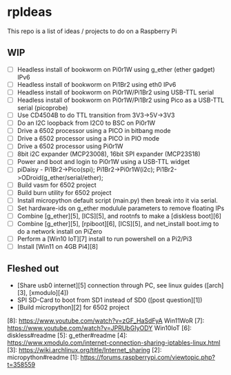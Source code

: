 # rpIdeas

This repo is a list of ideas / projects to do on a Raspberry Pi

## WIP

- [ ] Headless install of bookworm on Pi0r1W using g_ether (ether gadget) IPv6
- [ ] Headless install of bookworm on Pi1Br2 using eth0 IPv6
- [ ] Headless install of bookworm on Pi0r1W/Pi1Br2 using USB-TTL serial
- [ ] Headless install of bookworm on Pi0r1W/Pi1Br2 using Pico as a USB-TTL serial (picoprobe)
- [ ] Use CD4504B to do TTL transition from 3V3->5V->3V3
- [ ] Do an I2C loopback from I2C0 to BSC on Pi0r1W
- [ ] Drive a 6502 processor using a PICO in bitbang mode
- [ ] Drive a 6502 processor using a PICO in PIO mode
- [ ] Drive a 6502 processor using Pi0r1W
- [ ] 8bit i2C expander (MCP23008), 16bit SPI expander (MCP23S18)
- [ ] Power and boot and login to Pi0r1W using a USB-TTL widget
- [ ] piDaisy - Pi1Br2->Pico(spi); Pi1Br2->Pi0r1W(i2c); Pi1Br2->ODroid(g_ether/serial/ether);
- [ ] Build vasm for 6502 project
- [ ] Build burn utility for 6502 project
- [ ] Install micropython default script (main.py) then break into it via serial.
- [ ] Set hardware-ids on g_ether modulule parameters to remove floating IPs
- [ ] Combine [g_ether][5], [ICS][5], and rootnfs to make a [diskless boot][6]
- [ ] Combine [g_ether][5], [rpiboot][6], [ICS][5], and net_install boot.img to do a network install on PiZero
- [ ] Perform a [Win10 IoT][7] install to run powershell on a Pi2/Pi3
- [ ] Install [Win11 on 4GB Pi4][8]

## Fleshed out
- [Share usb0 internet][5] connection through PC, see linux guides ([arch][3], [xmodulo][4])
- SPI SD-Card to boot from SD1 instead of SD0 ([post question][1])
- [Build micropython][2] for 6502 project

[8]: https://www.youtube.com/watch?v=zGF_HaSdFyA Win11WoR
[7]: https://www.youtube.com/watch?v=JPRUbGIyODY Win10IoT
[6]: diskless#readme
[5]: g_ether#readme
[4]: https://www.xmodulo.com/internet-connection-sharing-iptables-linux.html
[3]: https://wiki.archlinux.org/title/Internet_sharing
[2]: micropython#readme
[1]: https://forums.raspberrypi.com/viewtopic.php?t=358559
